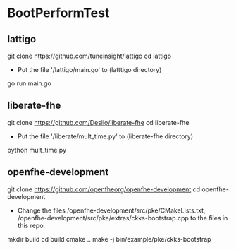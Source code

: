 # BootPerformTest


## lattigo

git clone https://github.com/tuneinsight/lattigo
cd lattigo

- Put the file '/lattigo/main.go' to (latttigo directory)

go run main.go



## liberate-fhe

git clone https://github.com/Desilo/liberate-fhe
cd liberate-fhe

- Put the file '/liberate/mult_time.py' to (liberate-fhe directory)

python mult_time.py



## openfhe-development

git clone https://github.com/openfheorg/openfhe-development
cd openfhe-development

- Change the files
  /openfhe-development/src/pke/CMakeLists.txt,
  /openfhe-development/src/pke/extras/ckks-bootstrap.cpp
  to the files in this repo.

mkdir build
cd build
cmake ..
make -j
bin/example/pke/ckks-bootstrap
